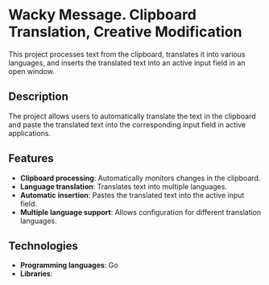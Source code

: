 # Wacky Message. Clipboard Translation, Creative Modification

This project processes text from the clipboard, translates it into various languages, and inserts the translated text into an active input field in an open window.

## Description

The project allows users to automatically translate the text in the clipboard and paste the translated text into the corresponding input field in active applications.

## Features

- **Clipboard processing**: Automatically monitors changes in the clipboard.
- **Language translation**: Translates text into multiple languages.
- **Automatic insertion**: Pastes the translated text into the active input field.
- **Multiple language support**: Allows configuration for different translation languages.

## Technologies

- **Programming languages**: Go
- **Libraries**:

